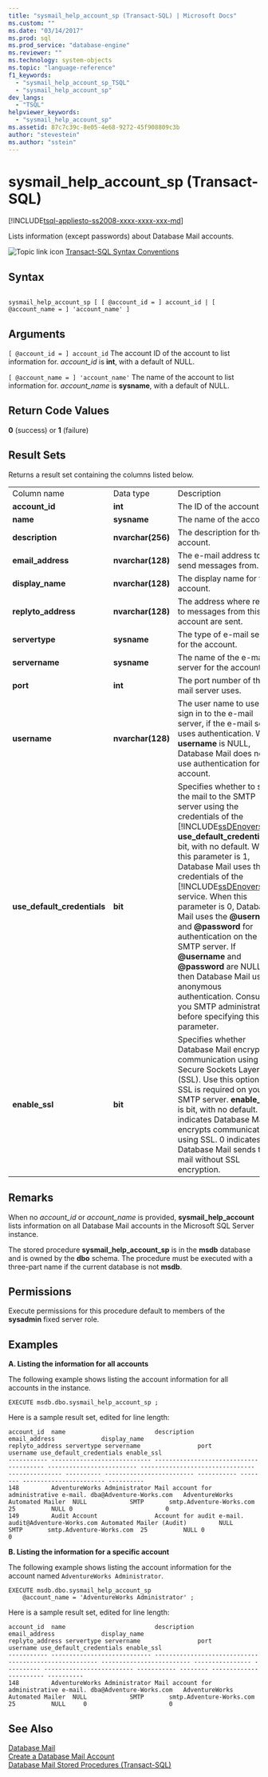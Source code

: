 ```yaml
---
title: "sysmail_help_account_sp (Transact-SQL) | Microsoft Docs"
ms.custom: ""
ms.date: "03/14/2017"
ms.prod: sql
ms.prod_service: "database-engine"
ms.reviewer: ""
ms.technology: system-objects
ms.topic: "language-reference"
f1_keywords: 
  - "sysmail_help_account_sp_TSQL"
  - "sysmail_help_account_sp"
dev_langs: 
  - "TSQL"
helpviewer_keywords: 
  - "sysmail_help_account_sp"
ms.assetid: 87c7c39c-8e05-4e68-9272-45f908809c3b
author: "stevestein"
ms.author: "sstein"
---
```

# sysmail_help_account_sp (Transact-SQL)
[!INCLUDE[tsql-appliesto-ss2008-xxxx-xxxx-xxx-md](../../includes/tsql-appliesto-ss2008-xxxx-xxxx-xxx-md.md)]

  Lists information (except passwords) about Database Mail accounts.  
  
 ![Topic link icon](../../database-engine/configure-windows/media/topic-link.gif "Topic link icon") [Transact-SQL Syntax Conventions](../../t-sql/language-elements/transact-sql-syntax-conventions-transact-sql.md)  
  
## Syntax  
  
```  
  
sysmail_help_account_sp [ [ @account_id = ] account_id | [ @account_name = ] 'account_name' ]  
```  
  
## Arguments  
`[ @account_id = ] account_id`
 The account ID of the account to list information for. *account_id* is **int**, with a default of NULL.  
  
`[ @account_name = ] 'account_name'`
 The name of the account to list information for. *account_name* is **sysname**, with a default of NULL.  
  
## Return Code Values  
 **0** (success) or **1** (failure)  
  
## Result Sets  
 Returns a result set containing the columns listed below.  
  
||||  
|-|-|-|  
|Column name|Data type|Description|  
|**account_id**|**int**|The ID of the account.|  
|**name**|**sysname**|The name of the account.|  
|**description**|**nvarchar(256)**|The description for the account.|  
|**email_address**|**nvarchar(128)**|The e-mail address to send messages from.|  
|**display_name**|**nvarchar(128)**|The display name for the account.|  
|**replyto_address**|**nvarchar(128)**|The address where replies to messages from this account are sent.|  
|**servertype**|**sysname**|The type of e-mail server for the account.|  
|**servername**|**sysname**|The name of the e-mail server for the account.|  
|**port**|**int**|The port number of the e-mail server uses.|  
|**username**|**nvarchar(128)**|The user name to use to sign in to the e-mail server, if the e-mail server uses authentication. When **username** is NULL, Database Mail does not use authentication for this account.|  
|**use_default_credentials**|**bit**|Specifies whether to send the mail to the SMTP server using the credentials of the [!INCLUDE[ssDEnoversion](../../includes/ssdenoversion-md.md)]. **use_default_credentials** is bit, with no default. When this parameter is 1, Database Mail uses the credentials of the [!INCLUDE[ssDEnoversion](../../includes/ssdenoversion-md.md)] service. When this parameter is 0, Database Mail uses the **\@username** and **\@password** for authentication on the SMTP server. If **\@username** and **\@password** are NULL, then Database Mail uses anonymous authentication. Consult you SMTP administrator before specifying this parameter.|  
|**enable_ssl**|**bit**|Specifies whether Database Mail encrypts communication using Secure Sockets Layer (SSL). Use this option if SSL is required on your SMTP server. **enable_ssl** is bit, with no default. 1 indicates Database Mail encrypts communication using SSL. 0 indicates Database Mail sends the mail without SSL encryption.|  
  
## Remarks  
 When no *account_id* or *account_name* is provided, **sysmail_help_account** lists information on all Database Mail accounts in the Microsoft SQL Server instance.  
  
 The stored procedure **sysmail_help_account_sp** is in the **msdb** database and is owned by the **dbo** schema. The procedure must be executed with a three-part name if the current database is not **msdb**.  
  
## Permissions  
 Execute permissions for this procedure default to members of the **sysadmin** fixed server role.  
  
## Examples  
 **A. Listing the information for all accounts**  
  
 The following example shows listing the account information for all accounts in the instance.  
  
```  
EXECUTE msdb.dbo.sysmail_help_account_sp ;  
```  
  
 Here is a sample result set, edited for line length:  
  
```  
account_id  name                         description                             email_address             display_name                     replyto_address servertype servername                port        username use_default_credentials enable_ssl  
----------- ---------------------------- --------------------------------------- ------------------------- -------------------------------- --------------- ---------- ------------------------- ----------- -------- ----------------------- ----------  
148         AdventureWorks Administrator Mail account for administrative e-mail. dba@Adventure-Works.com   AdventureWorks Automated Mailer  NULL            SMTP       smtp.Adventure-Works.com  25          NULL 0                          0        
149         Audit Account                Account for audit e-mail.               audit@Adventure-Works.com Automated Mailer (Audit)         NULL            SMTP       smtp.Adventure-Works.com  25          NULL 0                          0        
```  
  
 **B. Listing the information for a specific account**  
  
 The following example shows listing the account information for the account named `AdventureWorks Administrator`.  
  
```  
EXECUTE msdb.dbo.sysmail_help_account_sp  
    @account_name = 'AdventureWorks Administrator' ;  
```  
  
 Here is a sample result set, edited for line length:  
  
```  
account_id  name                         description                             email_address             display_name                     replyto_address servertype servername                port        username use_default_credentials enable_ssl  
----------- ---------------------------- ------------------------------------------------------ ------------------------- ---------------- ---------- ------------------------- ----------- -------- ----------------------- ----------  
148         AdventureWorks Administrator Mail account for administrative e-mail. dba@Adventure-Works.com   AdventureWorks Automated Mailer  NULL            SMTP       smtp.Adventure-Works.com  25          NULL     0                       0       
```  
  
## See Also  
 [Database Mail](../../relational-databases/database-mail/database-mail.md)   
 [Create a Database Mail Account](../../relational-databases/database-mail/create-a-database-mail-account.md)   
 [Database Mail Stored Procedures &#40;Transact-SQL&#41;](../../relational-databases/system-stored-procedures/database-mail-stored-procedures-transact-sql.md)  
  
  
